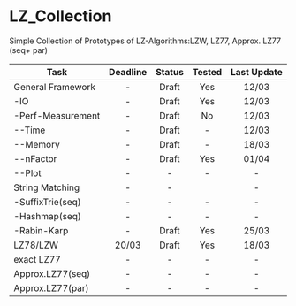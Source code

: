 # LZ_Collection

Simple Collection of Prototypes of LZ-Algorithms:LZW, LZ77, Approx. LZ77 (seq+ par)

|Task               |Deadline   |Status     |Tested     |Last Update|
|-------------------|:---------:|:---------:|:---------:|:---------:|
|General Framework  |-          |Draft      |Yes        |12/03      |
| -IO               |-          |Draft      |Yes        |12/03      |
| -Perf-Measurement |-          |Draft      |No         |12/03      |
|  --Time           |-          |Draft      |-          |12/03      |
|  --Memory         |-          |Draft      |-          |18/03      |
|  --nFactor        |-          |Draft      |Yes        |01/04      |
|  --Plot           |-          |-          |-          |-          |
|String Matching    |-          |-          |           |-          |
| -SuffixTrie(seq)  |-          |-          |-          |-          |
| -Hashmap(seq)     |-          |-          |-          |-          |
| -Rabin-Karp       |-          |Draft      |Yes        |25/03      |
|LZ78/LZW           |20/03      |Draft      |Yes        |18/03      |
|exact LZ77         |-          |-          |-          |-          |
|Approx.LZ77(seq)   |-          |-          |-          |-          |
|Approx.LZ77(par)   |-          |-          |-          |-          |
